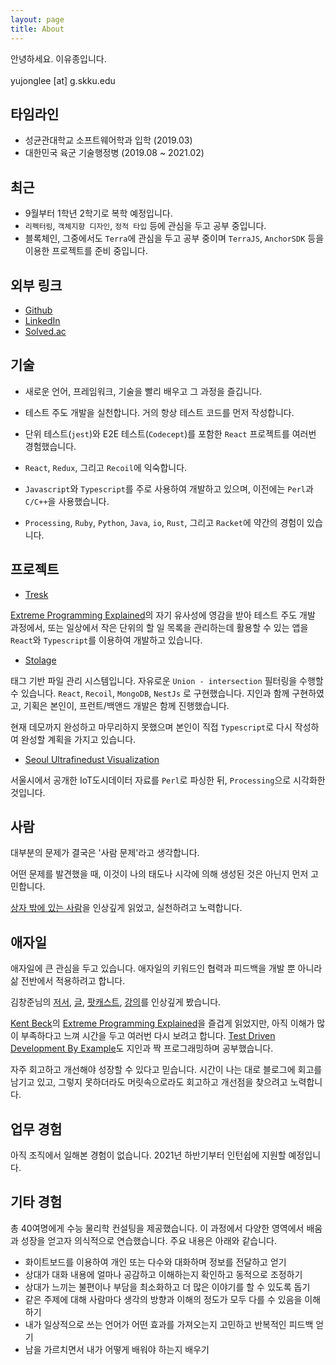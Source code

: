 ```yaml
---
layout: page
title: About
---
```


안녕하세요. 이유종입니다.
<br><br>
yujonglee [at] g.skku.edu

## 타임라인

- 성균관대학교 소프트웨어학과 입학 (2019.03)
- 대한민국 육군 기술행정병 (2019.08 ~ 2021.02)

## 최근

- 9월부터 1학년 2학기로 복학 예정입니다.
- `리펙터링`, `객체지향 디자인`, `정적 타입`  등에 관심을 두고 공부 중입니다.
- 블록체인, 그중에서도 `Terra`에 관심을 두고 공부 중이며 `TerraJS`, `AnchorSDK` 등을 이용한 프로젝트를 준비 중입니다.

## 외부 링크

- [Github](https://github.com/yujong-lee)
- [LinkedIn](https://www.linkedin.com/in/yujong1ee/)
- [Solved.ac](https://solved.ac/profile/yujong_lee)

## 기술

- 새로운 언어, 프레임워크, 기술을 빨리 배우고 그 과정을 즐깁니다.

- 테스트 주도 개발을 실천합니다. 거의 항상 테스트 코드를 먼저 작성합니다.

- 단위 테스트(`jest`)와 E2E 테스트(`Codecept`)를 포함한 `React` 프로젝트를 여러번 경험했습니다.

- `React`, `Redux`, 그리고 `Recoil`에 익숙합니다.

- `Javascript`와 `Typescript`를 주로 사용하여 개발하고 있으며, 이전에는 `Perl`과 `C/C++`을 사용했습니다.

- `Processing`, `Ruby`, `Python`, `Java`, `io`, `Rust`, 그리고 `Racket`에 약간의 경험이 있습니다.

## 프로젝트

- [Tresk](https://github.com/yujong-lee/Tresk)
  
[Extreme Programming Explained][EPE]의 자기 유사성에 영감을 받아 테스트 주도 개발 과정에서, 또는 일상에서 작은 단위의 할 일 목록을 관리하는데 활용할 수 있는 앱을 `React`와 `Typescript`를 이용하여 개발하고 있습니다.

- [Stolage](https://github.com/yujong-lee/stolage-back)

태그 기반 파일 관리 시스템입니다. 자유로운 `Union - intersection` 필터링을 수행할 수 있습니다. `React`, `Recoil`, `MongoDB`, `NestJs` 로 구현했습니다. 지인과 함께 구현하였고, 기획은 본인이, 프런트/백앤드 개발은 함께 진행했습니다.

현재 데모까지 완성하고 마무리하지 못했으며 본인이 직접 `Typescript`로 다시 작성하여 완성할 계획을 가지고 있습니다.

- [Seoul Ultrafinedust Visualization](https://github.com/yujong-lee/seoul_ultrafinedust_visualization)  
  
서울시에서 공개한 IoT도시데이터 자료를 `Perl`로 파싱한 뒤, `Processing`으로 시각화한 것입니다.

## 사람

대부분의 문제가 결국은 '사람 문제'라고 생각합니다.

어떤 문제를 발견했을 때, 이것이 나의 태도나 시각에 의해 생성된 것은 아닌지 먼저 고민합니다.

[상자 밖에 있는 사람][상자 밖에 있는 사람]을 인상깊게 읽었고, 실천하려고 노력합니다.

## 애자일

애자일에 큰 관심을 두고 있습니다. 애자일의 키워드인 협력과 피드백을 개발 뿐 아니라 삶 전반에서 적용하려고 합니다.

김창준님의 [저서][함께 자라기], [글][애자일 이야기], [팟캐스트][애자일 키워드], [강의][정보수집]를 인상깊게 봤습니다.

[Kent Beck][켄트]의 [Extreme Programming Explained][EPE]을 즐겁게 읽었지만, 아직 이해가 많이 부족하다고 느껴 시간을 두고 여러번 다시 보려고 합니다. [Test Driven Development By Example][TDDBE]도 지인과 짝 프로그래밍하며 공부했습니다.

자주 회고하고 개선해야 성장할 수 있다고 믿습니다. 시간이 나는 대로 블로그에 회고를 남기고 있고, 그렇지 못하더라도 머릿속으로라도 회고하고 개선점을 찾으려고 노력합니다.

## 업무 경험

아직 조직에서 일해본 경험이 없습니다. 2021년 하반기부터 인턴쉽에 지원할 예정입니다.

## 기타 경험

총 40여명에게 수능 물리학 컨설팅을 제공했습니다. 이 과정에서 다양한 영역에서 배움과 성장을 얻고자 의식적으로 연습했습니다. 주요 내용은 아래와 같습니다.

- 화이트보드를 이용하여 개인 또는 다수와 대화하며 정보를 전달하고 얻기
- 상대가 대화 내용에 얼마나 공감하고 이해하는지 확인하고 동적으로 조정하기
- 상대가 느끼는 불편이나 부담을 최소화하고 더 많은 이야기를 할 수 있도록 돕기
- 같은 주제에 대해 사람마다 생각의 방향과 이해의 정도가 모두 다를 수 있음을 이해하기
- 내가 일상적으로 쓰는 언어가 어떤 효과를 가져오는지 고민하고 반복적인 피드백 얻기
- 남을 가르치면서 내가 어떻게 배워야 하는지 배우기

[상자 밖에 있는 사람]: http://www.yes24.com/Product/Goods/11520753?OzSrank=1
[함께 자라기]: http://www.yes24.com/Product/Goods/67350256?OzSrank=1
[애자일 이야기]: http://agile.egloos.com
[애자일 키워드]: https://www.podbbang.com/channels/14757
[정보수집]: https://class101.net/products/40IGJqtd1tgYzAPXoDNu
[켄트]: https://ko.wikipedia.org/wiki/켄트_벡
[EPE]: http://www.yes24.com/Product/Goods/2126201?OzSrank=2
[TDDBE]: http://www.yes24.com/Product/Goods/12246033?OzSrank=1
